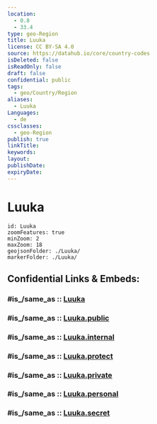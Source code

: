 ```yaml
---
location:
  - 0.8
  - 33.4
type: geo-Region
title: Luuka
license: CC BY-SA 4.0
source: https://datahub.io/core/country-codes
isDeleted: false
isReadOnly: false
draft: false
confidential: public
tags:
  - geo/Country/Region
aliases:
  - Luuka
Languages:
  - de
cssclasses:
  - geo-Region
publish: true
linkTitle:
keywords:
layout:
publishDate:
expiryDate:
---
```


# Luuka

```leaflet
id: Luuka
zoomFeatures: true 
minZoom: 2 
maxZoom: 18
geojsonFolder: ./Luuka/
markerFolder: ./Luuka/
```


## Confidential Links & Embeds: 

### #is_/same_as :: [Luuka](/_Standards/Earth/Continent/Africa/Africa~Central/Uganda/regions~Uganda/Uganda~East/Luuka.md) 

### #is_/same_as :: [Luuka.public](/_public/Earth/Continent/Africa/Africa~Central/Uganda/regions~Uganda/Uganda~East/Luuka.public.md) 

### #is_/same_as :: [Luuka.internal](/_internal/Earth/Continent/Africa/Africa~Central/Uganda/regions~Uganda/Uganda~East/Luuka.internal.md) 

### #is_/same_as :: [Luuka.protect](/_protect/Earth/Continent/Africa/Africa~Central/Uganda/regions~Uganda/Uganda~East/Luuka.protect.md) 

### #is_/same_as :: [Luuka.private](/_private/Earth/Continent/Africa/Africa~Central/Uganda/regions~Uganda/Uganda~East/Luuka.private.md) 

### #is_/same_as :: [Luuka.personal](/_personal/Earth/Continent/Africa/Africa~Central/Uganda/regions~Uganda/Uganda~East/Luuka.personal.md) 

### #is_/same_as :: [Luuka.secret](/_secret/Earth/Continent/Africa/Africa~Central/Uganda/regions~Uganda/Uganda~East/Luuka.secret.md)

